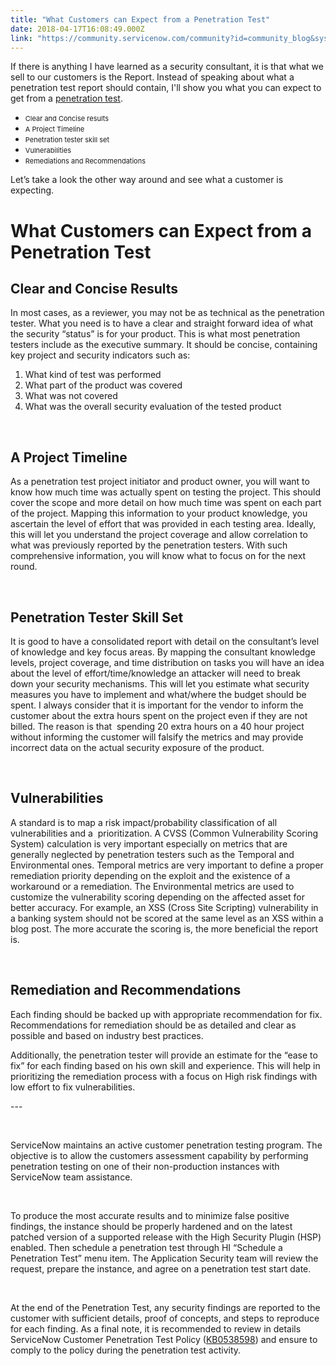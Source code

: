 ```yaml
---
title: "What Customers can Expect from a Penetration Test"
date: 2018-04-17T16:08:49.000Z
link: "https://community.servicenow.com/community?id=community_blog&sys_id=59da58dddba193c04e1df4621f96197b"
---
```

<p>If there is anything I have learned as a security consultant, it is that what we sell to our customers is the Report. Instead of speaking about what a penetration test report should contain, I&#39;ll show you what you can expect to get from a <a href="community?id&#61;community_blog&amp;sys_id&#61;f1fd262ddbd0dbc01dcaf3231f961926&amp;view_source&#61;searchResult" target="_blank" rel="nofollow">penetration test</a>.</p>
<ul><li><span style="font-size: 11px;">Clear and Concise results</span></li><li><span style="font-size: 11px;">A Project Timeline</span></li><li><span style="font-size: 11px;">Penetration tester skill set</span></li><li><span style="font-size: 11px;">Vulnerabilities</span></li><li><span style="font-size: 11px;">Remediations and Recommendations</span></li></ul>
<p>Let’s take a look the other way around and see what a customer is expecting.</p>
<h1>What Customers can Expect from a Penetration Test</h1>
<h2><strong>Clear and Concise Results </strong></h2>
<p>In most cases, as a reviewer, you may not be as technical as the penetration tester. What you need is to have a clear and straight forward idea of what the security “status” is for your product. This is what most penetration testers include as the executive summary. It should be concise, containing key project and security indicators such as:</p>
<ol><li>What kind of test was performed</li><li>What part of the product was covered</li><li>What was not covered</li><li>What was the overall security evaluation of the tested product</li></ol>
<p> </p>
<h2><strong>A Project Timeline</strong></h2>
<p>As a penetration test project initiator and product owner, you will want to know how much time was actually spent on testing the project. This should cover the scope and more detail on how much time was spent on each part of the project. Mapping this information to your product knowledge, you ascertain the level of effort that was provided in each testing area. Ideally, this will let you understand the project coverage and allow correlation to what was previously reported by the penetration testers. With such comprehensive information, you will know what to focus on for the next round.</p>
<p> </p>
<h2><strong>Penetration Tester Skill Set</strong></h2>
<p>It is good to have a consolidated report with detail on the consultant’s level of knowledge and key focus areas. By mapping the consultant knowledge levels, project coverage, and time distribution on tasks you will have an idea about the level of effort/time/knowledge an attacker will need to break down your security mechanisms. This will let you estimate what security measures you have to implement and what/where the budget should be spent. I always consider that it is important for the vendor to inform the customer about the extra hours spent on the project even if they are not billed. The reason is that  spending 20 extra hours on a 40 hour project without informing the customer will falsify the metrics and may provide incorrect data on the actual security exposure of the product.</p>
<p> </p>
<h2><strong>Vulnerabilities</strong></h2>
<p>A standard is to map a risk impact/probability classification of all vulnerabilities and a  prioritization. A CVSS (Common Vulnerability Scoring System) calculation is very important especially on metrics that are generally neglected by penetration testers such as the Temporal and Environmental ones. Temporal metrics are very important to define a proper remediation priority depending on the exploit and the existence of a workaround or a remediation. The Environmental metrics are used to customize the vulnerability scoring depending on the affected asset for better accuracy. For example, an XSS (Cross Site Scripting) vulnerability in a banking system should not be scored at the same level as an XSS within a blog post. The more accurate the scoring is, the more beneficial the report is.</p>
<p> </p>
<h2>Remediation and Recommendations</h2>
<p>Each finding should be backed up with appropriate recommendation for fix. Recommendations for remediation should be as detailed and clear as possible and based on industry best practices.</p>
<p>Additionally, the penetration tester will provide an estimate for the “ease to fix” for each finding based on his own skill and experience. This will help in prioritizing the remediation process with a focus on High risk findings with low effort to fix vulnerabilities.</p>
<p>---</p>
<p> </p>
<p>ServiceNow maintains an active customer penetration testing program. The objective is to allow the customers assessment capability by performing penetration testing on one of their non-production instances with ServiceNow team assistance.  </p>
<p> </p>
<p>To produce the most accurate results and to minimize false positive findings, the instance should be properly hardened and on the latest patched version of a supported release with the High Security Plugin (HSP) enabled. Then schedule a penetration test through HI “Schedule a Penetration Test” menu item. The Application Security team will review the request, prepare the instance, and agree on a penetration test start date.</p>
<p> </p>
<p>At the end of the Penetration Test, any security findings are reported to the customer with sufficient details, proof of concepts, and steps to reproduce for each finding. As a final note, it is recommended to review in details ServiceNow Customer Penetration Test Policy (<a href="https://hi.service-now.com/kb_view.do?sysparm_article&#61;KB0538598" rel="nofollow">KB0538598</a>) and ensure to comply to the policy during the penetration test activity.</p>
<p> </p>